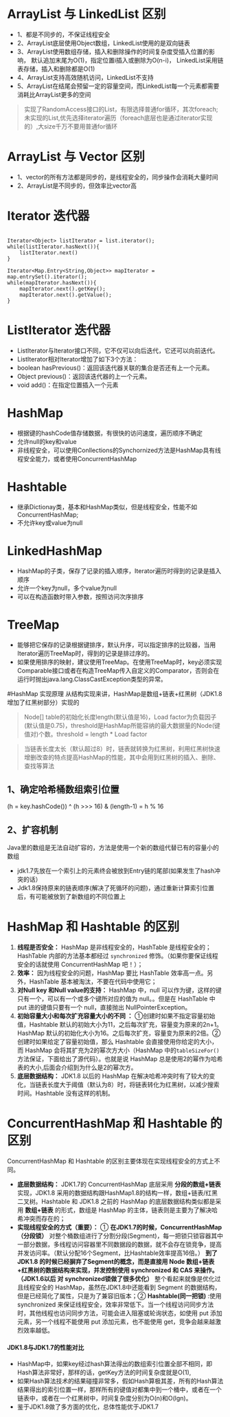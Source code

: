 # ArrayList 与 LinkedList 区别
+ 1、都是不同步的，不保证线程安全
+ 2、ArrayList底层使用Object数组，LinkedList使用的是双向链表
+ 3、ArrayList使用数组存储，插入和删除操作的时间复杂度受插入位置的影响，
默认追加末尾为O(1)，指定位置i插入或删除为O(n-i)，
LinkedList采用链表存储，插入和删除都是O(1)
+ 4、ArrayList支持高效随机访问，LinkedList不支持
+ 5、ArrayList在结尾会预留一定的容量空间，而LinkedList每一个元素都需要消耗比ArrayList更多的空间

> 实现了RandomAccess接口的List，有限选择普通for循环，其次foreach;
未实现的List,优先选择iterator遍历（foreach底层也是通过iterator实现的）,大size千万不要用普通for循环


# ArrayList 与 Vector 区别
+ 1、vector的所有方法都是同步的，是线程安全的，同步操作会消耗大量时间
+ 2、ArrayList是不同步的，但效率比vector高


# Iterator 迭代器
```text

Iterator<Object> listIterator = list.iterator();
while(listIterator.hasNext()){
    listIterator.next()
}

Iterator<Map.Entry<String,Object>> mapIterator = map.entrySet().iterator();
while(mapIterator.hasNext()){
    mapIterator.next().getKey();
    mapIterator.next().getValue();
}

```

# ListIterator 迭代器
+ ListIterator与Iterator接口不同，它不仅可以向后迭代，它还可以向前迭代。
+ ListIterator相对Iterator增加了如下3个方法：
+ boolean hasPrevious()：返回该迭代器关联的集合是否还有上一个元素。
+ Object previous()：返回该迭代器的上一个元素。
+ void add()：在指定位置插入一个元素


# HashMap
+ 根据键的hashCode值存储数据，有很快的访问速度，遍历顺序不确定
+ 允许null的key和value
+ 非线程安全，可以使用Conllections的Synchornized方法是HashMap具有线程安全能力，或者使用ConcurrentHashMap

# Hashtable
+ 继承Dictionay类，基本和HashMap类似，但是线程安全，性能不如ConcurrentHashMap;
+ 不允许key或value为null

# LinkedHashMap
+ HashMap的子类，保存了记录的插入顺序，Iterator遍历时得到的记录是插入顺序
+ 允许一个key为null，多个value为null
+ 可以在构造函数时带入参数，按照访问次序排序

# TreeMap
+ 能够把它保存的记录根据键排序，默认升序，可以指定排序的比较器，当用Iterator遍历TreeMap时，得到的记录是排过序的。
+ 如果使用排序的映射，建议使用TreeMap。在使用TreeMap时，key必须实现Comparable接口或者在构造TreeMap传入自定义的Comparator，否则会在运行时抛出java.lang.ClassCastException类型的异常。

#HashMap 实现原理
从结构实现来讲，HashMap是数组+链表+红黑树（JDK1.8增加了红黑树部分）实现的

> Node[] table的初始化长度length(默认值是16)，Load factor为负载因子(默认值是0.75)，threshold是HashMap所能容纳的最大数据量的Node(键值对)个数。threshold = length * Load factor

> 当链表长度太长（默认超过8）时，链表就转换为红黑树，利用红黑树快速增删改查的特点提高HashMap的性能，其中会用到红黑树的插入、删除、查找等算法

## 1、确定哈希桶数组索引位置
(h = key.hashCode()) ^ (h >>> 16) & (length-1) = h % 16

## 2、扩容机制
Java里的数组是无法自动扩容的，方法是使用一个新的数组代替已有的容量小的数组
+ jdk1.7先放在一个索引上的元素终会被放到Entry链的尾部(如果发生了hash冲突的话）
+ Jdk1.8保持原来的链表顺序(解决了死循环的问题)，通过重新计算索引位置后，有可能被放到了新数组的不同位置上

# HashMap 和 Hashtable 的区别

1. **线程是否安全：** HashMap 是非线程安全的，HashTable 是线程安全的；HashTable 内部的方法基本都经过  `synchronized`  修饰。（如果你要保证线程安全的话就使用 ConcurrentHashMap 吧！）；
2. **效率：** 因为线程安全的问题，HashMap 要比 HashTable 效率高一点。另外，HashTable 基本被淘汰，不要在代码中使用它；
3. **对Null key 和Null value的支持：** HashMap 中，null 可以作为键，这样的键只有一个，可以有一个或多个键所对应的值为 null。。但是在 HashTable 中 put 进的键值只要有一个 null，直接抛出 NullPointerException。
4. **初始容量大小和每次扩充容量大小的不同 ：**   ①创建时如果不指定容量初始值，Hashtable 默认的初始大小为11，之后每次扩充，容量变为原来的2n+1。HashMap 默认的初始化大小为16。之后每次扩充，容量变为原来的2倍。②创建时如果给定了容量初始值，那么 Hashtable 会直接使用你给定的大小，而 HashMap 会将其扩充为2的幂次方大小（HashMap 中的`tableSizeFor()`方法保证，下面给出了源代码）。也就是说 HashMap 总是使用2的幂作为哈希表的大小,后面会介绍到为什么是2的幂次方。
5. **底层数据结构：** JDK1.8 以后的 HashMap 在解决哈希冲突时有了较大的变化，当链表长度大于阈值（默认为8）时，将链表转化为红黑树，以减少搜索时间。Hashtable 没有这样的机制。

# ConcurrentHashMap 和 Hashtable 的区别

ConcurrentHashMap 和 Hashtable 的区别主要体现在实现线程安全的方式上不同。

- **底层数据结构：** JDK1.7的 ConcurrentHashMap 底层采用 **分段的数组+链表** 实现，JDK1.8 采用的数据结构跟HashMap1.8的结构一样，数组+链表/红黑二叉树。Hashtable 和 JDK1.8 之前的 HashMap 的底层数据结构类似都是采用 **数组+链表** 的形式，数组是 HashMap 的主体，链表则是主要为了解决哈希冲突而存在的；
- **实现线程安全的方式（重要）：** ① **在JDK1.7的时候，ConcurrentHashMap（分段锁）** 对整个桶数组进行了分割分段(Segment)，每一把锁只锁容器其中一部分数据，多线程访问容器里不同数据段的数据，就不会存在锁竞争，提高并发访问率。（默认分配16个Segment，比Hashtable效率提高16倍。） **到了 JDK1.8 的时候已经摒弃了Segment的概念，而是直接用 Node 数组+链表+红黑树的数据结构来实现，并发控制使用 synchronized 和 CAS 来操作。（JDK1.6以后 对 synchronized锁做了很多优化）**  整个看起来就像是优化过且线程安全的 HashMap，虽然在JDK1.8中还能看到 Segment 的数据结构，但是已经简化了属性，只是为了兼容旧版本；② **Hashtable(同一把锁)** :使用 synchronized 来保证线程安全，效率非常低下。当一个线程访问同步方法时，其他线程也访问同步方法，可能会进入阻塞或轮询状态，如使用 put 添加元素，另一个线程不能使用 put 添加元素，也不能使用 get，竞争会越来越激烈效率越低。


#### JDK1.8与JDK1.7的性能对比
+ HashMap中，如果key经过hash算法得出的数组索引位置全部不相同，即Hash算法非常好，那样的话，getKey方法的时间复杂度就是O(1),
+ 如果Hash算法技术的结果碰撞非常多，假如Hash算极其差，所有的Hash算法结果得出的索引位置一样，那样所有的键值对都集中到一个桶中，或者在一个链表中，或者在一个红黑树中，时间复杂度分别为O(n)和O(lgn)。
+ 鉴于JDK1.8做了多方面的优化，总体性能优于JDK1.7

